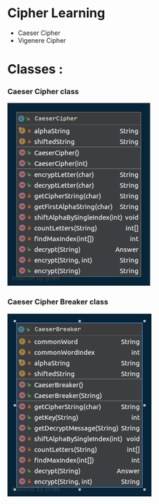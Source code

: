 # Cipher Learning

<ul>
<li>Caeser Cipher</li>
<li>Vigenere Cipher</li>
</ul>

# Classes :

### Caeser Cipher class

![GitHub Logo](/img/CaeserCipherClass.png)

### Caeser Cipher Breaker class

![GitHub Logo](/img/CaeserBreakerClass.png)
